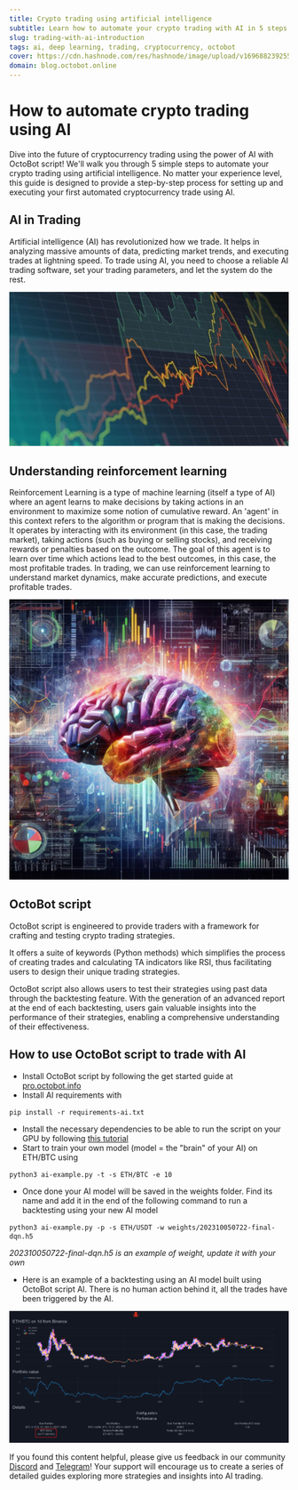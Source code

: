 ```yaml
---
title: Crypto trading using artificial intelligence
subtitle: Learn how to automate your crypto trading with AI in 5 steps
slug: trading-with-ai-introduction
tags: ai, deep learning, trading, cryptocurrency, octobot
cover: https://cdn.hashnode.com/res/hashnode/image/upload/v1696882392556/RgxD6fE44.jpeg?auto=format
domain: blog.octobot.online
--- 
```


# How to automate crypto trading using AI

Dive into the future of cryptocurrency trading using the power of AI with OctoBot script! 
We'll walk you through 5 simple steps to automate your crypto trading using artificial intelligence. 
No matter your experience level, this guide is designed to provide a step-by-step process for setting up and executing your first automated cryptocurrency trade using AI.

## AI in Trading
Artificial intelligence (AI) has revolutionized how we trade. It helps in analyzing massive amounts of data, predicting market trends, and executing trades at lightning speed. To trade using AI, you need to choose a reliable AI trading software, set your trading parameters, and let the system do the rest.

![trading](https://raw.githubusercontent.com/Drakkar-Software/OctoBot-Blog/master/resources/images/trading-with-ai-introduction/trading.jpg)

## Understanding reinforcement learning
Reinforcement Learning is a type of machine learning (itself a type of AI) where an agent learns to make decisions by taking actions in an environment to maximize some notion of cumulative reward. An 'agent' in this context refers to the algorithm or program that is making the decisions. It operates by interacting with its environment (in this case, the trading market), taking actions (such as buying or selling stocks), and receiving rewards or penalties based on the outcome. The goal of this agent is to learn over time which actions lead to the best outcomes, in this case, the most profitable trades.
In trading, we can use reinforcement learning to understand market dynamics, make accurate predictions, and execute profitable trades.

![brain](https://raw.githubusercontent.com/Drakkar-Software/OctoBot-Blog/master/resources/images/trading-with-ai-introduction/brain.jpeg)

## OctoBot script

OctoBot script is engineered to provide traders with a framework for crafting and testing crypto trading strategies. 

It offers a suite of keywords (Python methods) which simplifies the process of creating trades and calculating TA indicators like RSI, thus facilitating users to design their unique trading strategies. 

OctoBot script also allows users to test their strategies using past data through the backtesting feature. With the generation of an advanced report at the end of each backtesting, users gain valuable insights into the performance of their strategies, enabling a comprehensive understanding of their effectiveness.

## How to use OctoBot script to trade with AI

- Install OctoBot script by following the get started guide at [pro.octobot.info](https://www.octobot.cloud/guides/scripting/getting-started)
- Install AI requirements with 
```
pip install -r requirements-ai.txt
```
- Install the necessary dependencies to be able to run the script on your GPU by following [this tutorial](https://gretel.ai/blog/install-tensorflow-with-cuda-cdnn-and-gpu-support-in-4-easy-steps) 
- Start to train your own model (model = the "brain" of your AI) on ETH/BTC using 
```
python3 ai-example.py -t -s ETH/BTC -e 10
```
- Once done your AI model will be saved in the weights folder. Find its name and add it in the end of the following command to run a backtesting using your new AI model 
```
python3 ai-example.py -p -s ETH/USDT -w weights/202310050722-final-dqn.h5
```
*202310050722-final-dqn.h5 is an example of weight, update it with your own*

- Here is an example of a backtesting using an AI model built using OctoBot script AI. There is no human action behind it, all the trades have been triggered by the AI.

![strategy-ouput](https://raw.githubusercontent.com/Drakkar-Software/OctoBot-Blog/master/resources/images/trading-with-ai-introduction/strategy-output.png)

If you found this content helpful, please give us feedback in our community [Discord](https://discord.com/invite/vHkcb8W) and [Telegram](https://t.me/+UisN86uSzOMKtEwy)! Your support will encourage us to create a series of detailed guides exploring more strategies and insights into AI trading.
